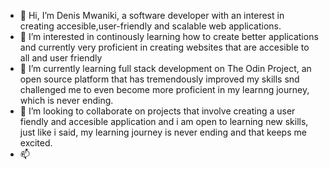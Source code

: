 - 👋 Hi, I’m Denis Mwaniki, a software developer with an interest in creating accesible,user-friendly and scalable web applications.
- 👀 I’m interested in continously learning how to create better applications and currently very proficient in creating websites that are accesible to all and user friendly
- 🌱 I’m currently learning full stack development on The Odin Project, an open source platform that has tremendously improved my skills snd challenged me to even become more proficient in my learnng journey, which is never ending.
- 💞️ I’m looking to collaborate on projects that involve creating a user fiendly and accesible application and i am open to learning new skills, just like i said, my learning journey is never ending and that keeps me excited.
- 📫 

<!---
Aihhhhhh/Aihhhhhh is a ✨ special ✨ repository because its `README.md` (this file) appears on your GitHub profile.
You can click the Preview link to take a look at your changes.
--->
